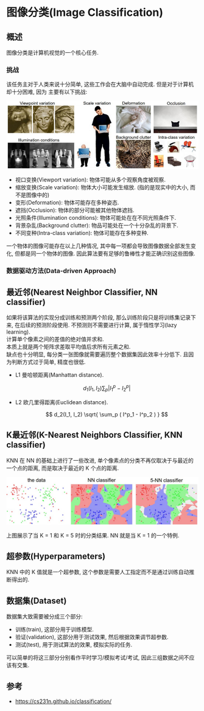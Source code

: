 # 图像分类(Image Classification)

## 概述

图像分类是计算机视觉的一个核心任务.  

### 挑战

该任务主对于人类来说十分简单, 这些工作会在大脑中自动完成. 但是对于计算机却十分困难, 因为
主要有以下挑战:  

![挑战](assets/challenges.jpeg)  

- 视口变换(Viewport variation): 物体可能从多个观察角度被观察.
- 缩放变换(Scale variation): 物体大小可能发生缩放. (指的是现实中的大小, 而不是图像中的)
- 变形(Deformation): 物体可能存在多种姿态.
- 遮挡(Occlusion): 物体的部分可能被其他物体遮挡.
- 光照条件(Illumination conditions): 物体可能处在在不同光照条件下.
- 背景杂乱(Background clutter): 物品可能处在一个十分杂乱的背景下.
- 不同变种(Intra-class variation): 物体可能存在多种变种.

一个物体的图像可能存在以上几种情况, 其中每一项都会导致图像数据全部发生变化, 但都是同一个物体的图像. 因此算法要有足够的鲁棒性才能正确识别这些图像.  

### 数据驱动方法(Data-driven Approach)

## 最近邻(Nearest Neighbor Classifier, NN classifier)

如果将该算法的实现分成训练和预测两个阶段, 那么训练阶段只是将训练集记录下来, 在后续的预测阶段使用. 不预测则不需要进行计算, 属于惰性学习(lazy learning).  
计算单个像素之间的差值的绝对值并求和.  
本质上就是两个矩阵求差取平均值后求所有元素之和.  
缺点也十分明显, 每分类一张图像就需要遍历整个数据集因此效率十分低下. 且因为判断方式过于简单, 精度也很低.  

- L1 曼哈顿距离(Manhattan distance).

    $$ d_1(I_1, I_2) \sum_p | I^p_1 - I^p_2 | $$

- L2 欧几里得距离(Euclidean distance).

    $$ d_2(I_1, I_2) \sqrt{ \sum_p ( I^p_1 - I^p_2 ) } $$

## K最近邻(K-Nearest Neighbors Classifier, KNN classifier)

KNN 在 NN 的基础上进行了一些改进, 单个像素点的分类不再仅取决于与最近的一个点的距离, 而是取决于最近的 K 个点的距离.  

![NN and KNN](./assets/knn.jpeg)  

上图展示了当 K = 1 和 K = 5 时的分类结果. NN 就是当 K = 1 的一个特例.  

## 超参数(Hyperparameters)

KNN 中的 K 值就是一个超参数, 这个参数是需要人工指定而不是通过训练自动推断得出的.  

## 数据集(Dataset)

数据集大致需要被分成三个部分:  

- 训练(train), 这部分用于训练模型.
- 验证(validation), 这部分用于测试效果, 然后根据效果调节超参数.
- 测试(test), 用于测试算法的效果, 模拟实际的任务.

可以简单的将这三部分分别看作平时学习/模拟考试/考试, 因此三组数据之间不应该有交集.  

## 参考

- <https://cs231n.github.io/classification/>
